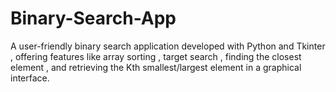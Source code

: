 # Binary-Search-App
A user-friendly binary search application developed with Python and Tkinter , offering features like array sorting , target search , finding the closest element , and retrieving the Kth smallest/largest element in a graphical interface.
